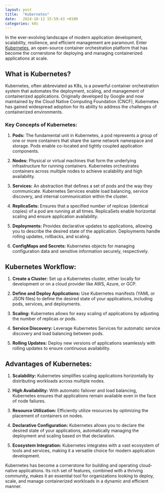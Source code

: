 ```yaml
---
layout: post
title:  "Kubernetes"
date:   2024-10-12 15:59:43 +0100
categories: k8s
---
```



In the ever-evolving landscape of modern application development, scalability, resilience, and efficient management are paramount. Enter [Kubernetes](https://kubernetes.io/), an open-source container orchestration platform that has become the cornerstone for deploying and managing containerized applications at scale.

## What is Kubernetes?

Kubernetes, often abbreviated as K8s, is a powerful container orchestration system that automates the deployment, scaling, and management of containerized applications. Originally developed by Google and now maintained by the Cloud Native Computing Foundation (CNCF), Kubernetes has gained widespread adoption for its ability to address the challenges of containerized environments.

### Key Concepts of Kubernetes:

1. **Pods:** The fundamental unit in Kubernetes, a pod represents a group of one or more containers that share the same network namespace and storage. Pods enable co-located and tightly coupled application components.

2. **Nodes:** Physical or virtual machines that form the underlying infrastructure for running containers. Kubernetes orchestrates containers across multiple nodes to achieve scalability and high availability.

3. **Services:** An abstraction that defines a set of pods and the way they communicate. Kubernetes Services enable load balancing, service discovery, and internal communication within the cluster.

4. **ReplicaSets:** Ensures that a specified number of replicas (identical copies) of a pod are running at all times. ReplicaSets enable horizontal scaling and ensure application availability.

5. **Deployments:** Provides declarative updates to applications, allowing you to describe the desired state of the application. Deployments handle rolling updates, rollbacks, and scaling.

6. **ConfigMaps and Secrets:** Kubernetes objects for managing configuration data and sensitive information securely, respectively.

## Kubernetes Workflow:

1. **Create a Cluster:** Set up a Kubernetes cluster, either locally for development or on a cloud provider like AWS, Azure, or GCP.

2. **Define and Deploy Applications:** Use Kubernetes manifests (YAML or JSON files) to define the desired state of your applications, including pods, services, and deployments.

3. **Scaling:** Kubernetes allows for easy scaling of applications by adjusting the number of replicas or pods.

4. **Service Discovery:** Leverage Kubernetes Services for automatic service discovery and load balancing between pods.

5. **Rolling Updates:** Deploy new versions of applications seamlessly with rolling updates to ensure continuous availability.

## Advantages of Kubernetes:

1. **Scalability:** Kubernetes simplifies scaling applications horizontally by distributing workloads across multiple nodes.

2. **High Availability:** With automatic failover and load balancing, Kubernetes ensures that applications remain available even in the face of node failures.

3. **Resource Utilization:** Efficiently utilize resources by optimizing the placement of containers on nodes.

4. **Declarative Configuration:** Kubernetes allows you to declare the desired state of your applications, automatically managing the deployment and scaling based on that declaration.

5. **Ecosystem Integration:** Kubernetes integrates with a vast ecosystem of tools and services, making it a versatile choice for modern application development.

Kubernetes has become a cornerstone for building and operating cloud-native applications. Its rich set of features, combined with a thriving community, makes it an essential tool for organizations looking to deploy, scale, and manage containerized workloads in a dynamic and efficient manner.
